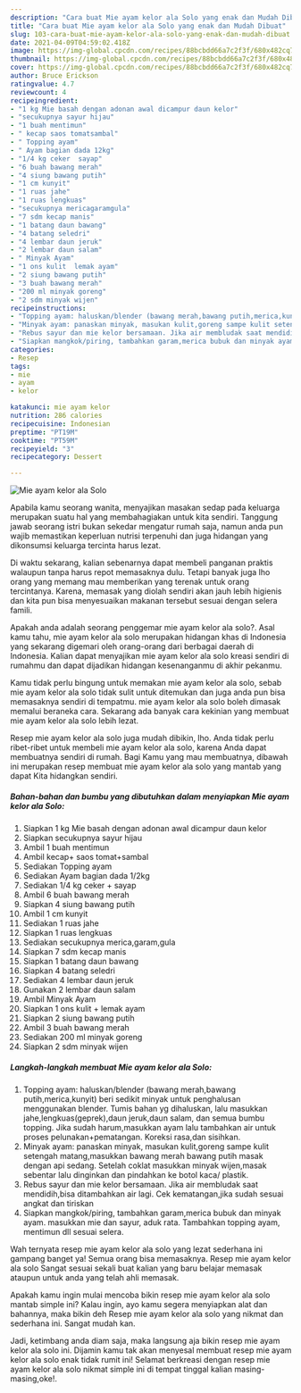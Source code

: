 ```yaml
---
description: "Cara buat Mie ayam kelor ala Solo yang enak dan Mudah Dibuat"
title: "Cara buat Mie ayam kelor ala Solo yang enak dan Mudah Dibuat"
slug: 103-cara-buat-mie-ayam-kelor-ala-solo-yang-enak-dan-mudah-dibuat
date: 2021-04-09T04:59:02.418Z
image: https://img-global.cpcdn.com/recipes/88bcbdd66a7c2f3f/680x482cq70/mie-ayam-kelor-ala-solo-foto-resep-utama.jpg
thumbnail: https://img-global.cpcdn.com/recipes/88bcbdd66a7c2f3f/680x482cq70/mie-ayam-kelor-ala-solo-foto-resep-utama.jpg
cover: https://img-global.cpcdn.com/recipes/88bcbdd66a7c2f3f/680x482cq70/mie-ayam-kelor-ala-solo-foto-resep-utama.jpg
author: Bruce Erickson
ratingvalue: 4.7
reviewcount: 4
recipeingredient:
- "1 kg Mie basah dengan adonan awal dicampur daun kelor"
- "secukupnya sayur hijau"
- "1 buah mentimun"
- " kecap saos tomatsambal"
- " Topping ayam"
- " Ayam bagian dada 12kg"
- "1/4 kg ceker  sayap"
- "6 buah bawang merah"
- "4 siung bawang putih"
- "1 cm kunyit"
- "1 ruas jahe"
- "1 ruas lengkuas"
- "secukupnya mericagaramgula"
- "7 sdm kecap manis"
- "1 batang daun bawang"
- "4 batang seledri"
- "4 lembar daun jeruk"
- "2 lembar daun salam"
- " Minyak Ayam"
- "1 ons kulit  lemak ayam"
- "2 siung bawang putih"
- "3 buah bawang merah"
- "200 ml minyak goreng"
- "2 sdm minyak wijen"
recipeinstructions:
- "Topping ayam: haluskan/blender (bawang merah,bawang putih,merica,kunyit) beri sedikit minyak untuk penghalusan menggunakan blender. Tumis bahan yg dihaluskan, lalu masukkan jahe,lengkuas(geprek),daun jeruk,daun salam, dan semua bumbu topping. Jika sudah harum,masukkan ayam lalu tambahkan air untuk proses pelunakan+pematangan. Koreksi rasa,dan sisihkan."
- "Minyak ayam: panaskan minyak, masukan kulit,goreng sampe kulit setengah matang,masukkan bawang merah bawang putih masak dengan api sedang. Setelah coklat masukkan minyak wijen,masak sebentar lalu dinginkan dan pindahkan ke botol kaca/ plastik."
- "Rebus sayur dan mie kelor bersamaan. Jika air membludak saat mendidih,bisa ditambahkan air lagi. Cek kematangan,jika sudah sesuai angkat dan tiriskan"
- "Siapkan mangkok/piring, tambahkan garam,merica bubuk dan minyak ayam. masukkan mie dan sayur, aduk rata. Tambahkan topping ayam, mentimun dll sesuai selera."
categories:
- Resep
tags:
- mie
- ayam
- kelor

katakunci: mie ayam kelor 
nutrition: 286 calories
recipecuisine: Indonesian
preptime: "PT19M"
cooktime: "PT59M"
recipeyield: "3"
recipecategory: Dessert

---
```



![Mie ayam kelor ala Solo](https://img-global.cpcdn.com/recipes/88bcbdd66a7c2f3f/680x482cq70/mie-ayam-kelor-ala-solo-foto-resep-utama.jpg)

Apabila kamu seorang wanita, menyajikan masakan sedap pada keluarga merupakan suatu hal yang membahagiakan untuk kita sendiri. Tanggung jawab seorang istri bukan sekedar mengatur rumah saja, namun anda pun wajib memastikan keperluan nutrisi terpenuhi dan juga hidangan yang dikonsumsi keluarga tercinta harus lezat.

Di waktu  sekarang, kalian sebenarnya dapat membeli panganan praktis walaupun tanpa harus repot memasaknya dulu. Tetapi banyak juga lho orang yang memang mau memberikan yang terenak untuk orang tercintanya. Karena, memasak yang diolah sendiri akan jauh lebih higienis dan kita pun bisa menyesuaikan makanan tersebut sesuai dengan selera famili. 



Apakah anda adalah seorang penggemar mie ayam kelor ala solo?. Asal kamu tahu, mie ayam kelor ala solo merupakan hidangan khas di Indonesia yang sekarang digemari oleh orang-orang dari berbagai daerah di Indonesia. Kalian dapat menyajikan mie ayam kelor ala solo kreasi sendiri di rumahmu dan dapat dijadikan hidangan kesenanganmu di akhir pekanmu.

Kamu tidak perlu bingung untuk memakan mie ayam kelor ala solo, sebab mie ayam kelor ala solo tidak sulit untuk ditemukan dan juga anda pun bisa memasaknya sendiri di tempatmu. mie ayam kelor ala solo boleh dimasak memalui beraneka cara. Sekarang ada banyak cara kekinian yang membuat mie ayam kelor ala solo lebih lezat.

Resep mie ayam kelor ala solo juga mudah dibikin, lho. Anda tidak perlu ribet-ribet untuk membeli mie ayam kelor ala solo, karena Anda dapat membuatnya sendiri di rumah. Bagi Kamu yang mau membuatnya, dibawah ini merupakan resep membuat mie ayam kelor ala solo yang mantab yang dapat Kita hidangkan sendiri.

<!--inarticleads1-->

##### Bahan-bahan dan bumbu yang dibutuhkan dalam menyiapkan Mie ayam kelor ala Solo:

1. Siapkan 1 kg Mie basah dengan adonan awal dicampur daun kelor
1. Siapkan secukupnya sayur hijau
1. Ambil 1 buah mentimun
1. Ambil  kecap+ saos tomat+sambal
1. Sediakan  Topping ayam
1. Sediakan  Ayam bagian dada 1/2kg
1. Sediakan 1/4 kg ceker + sayap
1. Ambil 6 buah bawang merah
1. Siapkan 4 siung bawang putih
1. Ambil 1 cm kunyit
1. Sediakan 1 ruas jahe
1. Siapkan 1 ruas lengkuas
1. Sediakan secukupnya merica,garam,gula
1. Siapkan 7 sdm kecap manis
1. Siapkan 1 batang daun bawang
1. Siapkan 4 batang seledri
1. Sediakan 4 lembar daun jeruk
1. Gunakan 2 lembar daun salam
1. Ambil  Minyak Ayam
1. Siapkan 1 ons kulit + lemak ayam
1. Siapkan 2 siung bawang putih
1. Ambil 3 buah bawang merah
1. Sediakan 200 ml minyak goreng
1. Siapkan 2 sdm minyak wijen




<!--inarticleads2-->

##### Langkah-langkah membuat Mie ayam kelor ala Solo:

1. Topping ayam: haluskan/blender (bawang merah,bawang putih,merica,kunyit) beri sedikit minyak untuk penghalusan menggunakan blender. Tumis bahan yg dihaluskan, lalu masukkan jahe,lengkuas(geprek),daun jeruk,daun salam, dan semua bumbu topping. Jika sudah harum,masukkan ayam lalu tambahkan air untuk proses pelunakan+pematangan. Koreksi rasa,dan sisihkan.
1. Minyak ayam: panaskan minyak, masukan kulit,goreng sampe kulit setengah matang,masukkan bawang merah bawang putih masak dengan api sedang. Setelah coklat masukkan minyak wijen,masak sebentar lalu dinginkan dan pindahkan ke botol kaca/ plastik.
1. Rebus sayur dan mie kelor bersamaan. Jika air membludak saat mendidih,bisa ditambahkan air lagi. Cek kematangan,jika sudah sesuai angkat dan tiriskan
1. Siapkan mangkok/piring, tambahkan garam,merica bubuk dan minyak ayam. masukkan mie dan sayur, aduk rata. Tambahkan topping ayam, mentimun dll sesuai selera.




Wah ternyata resep mie ayam kelor ala solo yang lezat sederhana ini gampang banget ya! Semua orang bisa memasaknya. Resep mie ayam kelor ala solo Sangat sesuai sekali buat kalian yang baru belajar memasak ataupun untuk anda yang telah ahli memasak.

Apakah kamu ingin mulai mencoba bikin resep mie ayam kelor ala solo mantab simple ini? Kalau ingin, ayo kamu segera menyiapkan alat dan bahannya, maka bikin deh Resep mie ayam kelor ala solo yang nikmat dan sederhana ini. Sangat mudah kan. 

Jadi, ketimbang anda diam saja, maka langsung aja bikin resep mie ayam kelor ala solo ini. Dijamin kamu tak akan menyesal membuat resep mie ayam kelor ala solo enak tidak rumit ini! Selamat berkreasi dengan resep mie ayam kelor ala solo nikmat simple ini di tempat tinggal kalian masing-masing,oke!.

